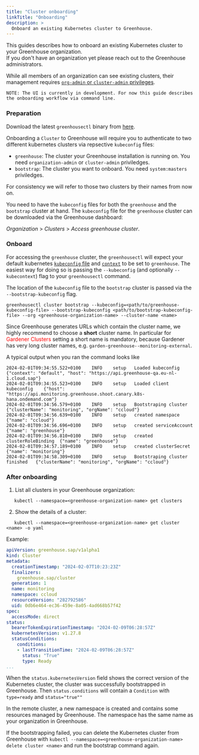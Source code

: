 ```yaml
---
title: "Cluster onboarding"
linkTitle: "Onboarding"
description: >
  Onboard an existing Kubernetes cluster to Greenhouse.
---
```


This guides describes how to onboard an existing Kubernetes cluster to your Greenhouse organization.  
If you don't have an organization yet please reach out to the Greenhouse administrators.

While all members of an organization can see existing clusters, their management requires [`org-admin` or `cluster-admin` privileges](./../../getting-started/core-concepts/organizations.md).

```
NOTE: The UI is currently in development. For now this guide describes the onboarding workflow via command line.
```

### Preparation

Download the latest `greenhousectl` binary from [here](https://github.com/cloudoperators/greenhouse/releases).

Onboarding a `Cluster` to Greenhouse will require you to authenticate to two different kubernetes clusters via repsective `kubeconfig` files:

- `greenhouse`: The cluster your Greenhouse installation is running on. You need `organization-admin` or `cluster-admin` priviledges.
- `bootstrap`: The cluster you want to onboard. You need `system:masters` priviledges.

For consistency we will refer to those two clusters by their names from now on.

You need to have the `kubeconfig` files for both the `greenhouse` and the `bootstrap` cluster at hand. The `kubeconfig` file for the `greenhouse` cluster can be downloaded via the Greenhouse dashboard:

_Organization_ > _Clusters_ > _Access greenhouse cluster_.

### Onboard

For accessing the `greenhouse` cluster, the `greenhousectl` will expect your default kubernetes [`kubeconfig` file](https://kubernetes.io/docs/concepts/configuration/organize-cluster-access-kubeconfig/) and [`context`](https://kubernetes.io/docs/reference/kubectl/generated/kubectl_config/kubectl_config_use-context/) to be set to `greenhouse`.
The easiest way for doing so is passing the `--kubeconfig` (and optionally `--kubecontext`) flag to your `greenhousectl` command.

The location of the `kubeconfig` file to the `bootstrap` cluster is passed via the `--bootstrap-kubeconfig` flag.

```commandline
greenhousectl cluster bootstrap --kubeconfig=<path/to/greenhouse-kubeconfig-file> --bootstrap-kubeconfig <path/to/bootstrap-kubeconfig-file> --org <greenhouse-organization-name> --cluster-name <name>
```

Since Greenhouse generates URLs which contain the cluster name, we highly recommend to choose a **short** cluster name.
In particular for <span style="color:red">Gardener Clusters</span> setting a short name is mandatory, because Gardener has very long cluster names, e.g. `garden-greenhouse--monitoring-external`.

A typical output when you ran the command looks like

```commandline
2024-02-01T09:34:55.522+0100	INFO	setup	Loaded kubeconfig	{"context": "default", "host": "https://api.greenhouse-qa.eu-nl-1.cloud.sap"}
2024-02-01T09:34:55.523+0100	INFO	setup	Loaded client kubeconfig	{"host": "https://api.monitoring.greenhouse.shoot.canary.k8s-hana.ondemand.com"}
2024-02-01T09:34:56.579+0100	INFO	setup	Bootstraping cluster	{"clusterName": "monitoring", "orgName": "ccloud"}
2024-02-01T09:34:56.639+0100	INFO	setup	created namespace	{"name": "ccloud"}
2024-02-01T09:34:56.696+0100	INFO	setup	created serviceAccount	{"name": "greenhouse"}
2024-02-01T09:34:56.810+0100	INFO	setup	created clusterRoleBinding	{"name": "greenhouse"}
2024-02-01T09:34:57.189+0100	INFO	setup	created clusterSecret	{"name": "monitoring"}
2024-02-01T09:34:58.309+0100	INFO	setup	Bootstraping cluster finished	{"clusterName": "monitoring", "orgName": "ccloud"}
```

### After onboarding

1. List all clusters in your Greenhouse organization:

```
   kubectl --namespace=<greenhouse-organization-name> get clusters
```

2. Show the details of a cluster:

```
   kubectl --namespace=<greenhouse-organization-name> get cluster <name> -o yaml
```

Example:

```yaml
apiVersion: greenhouse.sap/v1alpha1
kind: Cluster
metadata:
  creationTimestamp: "2024-02-07T10:23:23Z"
  finalizers:
    greenhouse.sap/cluster
  generation: 1
  name: monitoring
  namespace: ccloud
  resourceVersion: "282792586"
  uid: 0db6e464-ec36-459e-8a05-4ad668b57f42
spec:
  accessMode: direct
status:
  bearerTokenExpirationTimestamp: "2024-02-09T06:28:57Z"
  kubernetesVersion: v1.27.8
  statusConditions:
    conditions:
    - lastTransitionTime: "2024-02-09T06:28:57Z"
      status: "True"
      type: Ready
...
```

When the `status.kubernetesVersion` field shows the correct version of the Kubernetes cluster, the cluster was successfully bootstrapped in Greenhouse.
Then `status.conditions` will contain a `Condition` with `type=ready` and `status="true""` 


In the remote cluster, a new namespace is created and contains some resources managed by Greenhouse.
The namespace has the same name as your organization in Greenhouse.

If the bootstrapping failed, you can delete the Kubernetes cluster from Greenhouse with `kubectl --namespace=<greenhouse-organization-name> delete cluster <name>` and run the bootstrap command again.

